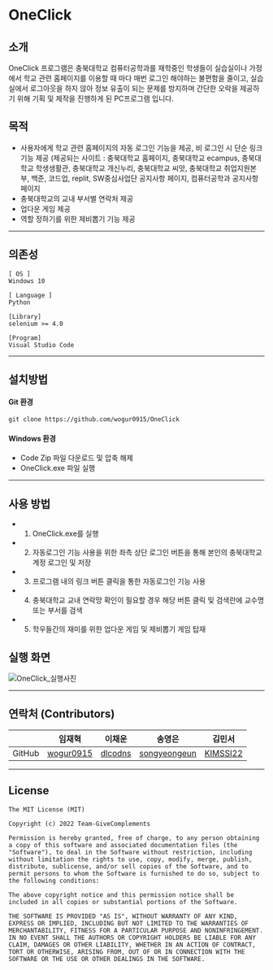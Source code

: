 # OneClick


## 소개

OneClick 프로그램은 충북대학교 컴퓨터공학과를 재학중인 학생들이 실습실이나 가정에서 학교 관련 홈페이지를 이용할 때 마다 매번 로그인 해야하는 불편함을 줄이고, 실습실에서 로그아웃을 하지 않아 정보 유출이 되는 문제를 방지하며 간단한 오락을 제공하기 위해 기획 및 제작을 진행하게 된 PC프로그램 입니다.



## 목적
- 사용자에게 학교 관련 홈페이지의 자동 로그인 기능을 제공, 비 로그인 시 단순 링크 기능 제공 (제공되는 사이트 : 충북대학교 홈페이지, 충북대학교 ecampus, 충북대학교 학생생활관, 충북대학교 개신누리, 충북대학교 씨앗, 충북대학교 취업지원본부, 백준, 코드업, replit, SW중심사업단 공지사항 페이지, 컴퓨터공학과 공지사항 페이지
- 충북대학교의 교내 부서별 연락처 제공
- 업다운 게임 제공
- 역할 정하기를 위한 제비뽑기 기능 제공


-----

## 의존성
```
[ OS ]
Windows 10

[ Language ]
Python

[Library]
selenium >= 4.0

[Program]
Visual Studio Code

```
-----

## 설치방법

#### Git 환경
```
git clone https://github.com/wogur0915/OneClick
```


#### Windows 환경
- Code Zip 파일 다운로드 및 압축 해제
- OneClick.exe 파일 실행

-----

## 사용 방법

- 1. OneClick.exe를 실행
- 2. 자동로그인 기능 사용을 위한 좌측 상단 로그인 버튼을 통해 본인의 충북대학교 계정 로그인 및 저장
- 3. 프로그램 내의 링크 버튼 클릭을 통한 자동로그인 기능 사용
- 4. 충북대학교 교내 연락망 확인이 필요할 경우 해당 버튼 클릭 및 검색란에 교수명 또는 부서를 검색
- 5. 학우들간의 재미를 위한 업다운 게임 및 제비뽑기 게임 탑재


## 실행 화면

![OneClick_실행사진](https://user-images.githubusercontent.com/34836246/220022971-9df591f3-2064-4231-a6eb-4e7669ff5dd2.png)


-----

## 연락처 (Contributors)

| |임재혁|이채운|송영은|김민서|
|------|----|----|----|----|
|GitHub| [wogur0915](https://github.com/wogur0915)              |      [dlcodns](https://github.com/dlcodns)         |      [songyeongeun](https://github.com/songyeongeun)         |      [KIMSSI22](https://github.com/KIMSSI22)         |

-----

## License

```
The MIT License (MIT)

Copyright (c) 2022 Team-GiveComplements

Permission is hereby granted, free of charge, to any person obtaining a copy of this software and associated documentation files (the "Software"), to deal in the Software without restriction, including without limitation the rights to use, copy, modify, merge, publish, distribute, sublicense, and/or sell copies of the Software, and to permit persons to whom the Software is furnished to do so, subject to the following conditions:

The above copyright notice and this permission notice shall be included in all copies or substantial portions of the Software.

THE SOFTWARE IS PROVIDED "AS IS", WITHOUT WARRANTY OF ANY KIND, EXPRESS OR IMPLIED, INCLUDING BUT NOT LIMITED TO THE WARRANTIES OF MERCHANTABILITY, FITNESS FOR A PARTICULAR PURPOSE AND NONINFRINGEMENT. IN NO EVENT SHALL THE AUTHORS OR COPYRIGHT HOLDERS BE LIABLE FOR ANY CLAIM, DAMAGES OR OTHER LIABILITY, WHETHER IN AN ACTION OF CONTRACT, TORT OR OTHERWISE, ARISING FROM, OUT OF OR IN CONNECTION WITH THE SOFTWARE OR THE USE OR OTHER DEALINGS IN THE SOFTWARE.
```
